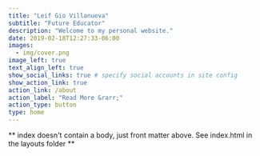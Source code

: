 ```yaml
---
title: "Leif Gio Villanueva"
subtitle: "Future Educator"
description: "Welcome to my personal website."
date: 2019-02-18T12:27:33-06:00
images:
  - img/cover.png
image_left: true
text_align_left: true
show_social_links: true # specify social accounts in site config
show_action_link: true
action_link: /about
action_label: "Read More &rarr;"
action_type: button
type: home
---
```


** index doesn't contain a body, just front matter above.
See index.html in the layouts folder **

